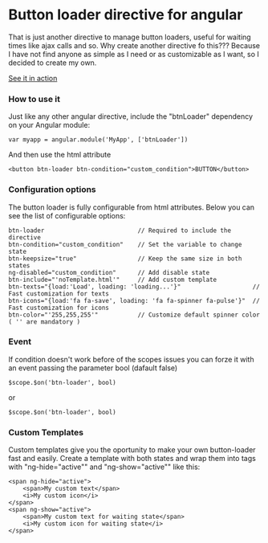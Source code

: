 # Button loader directive for angular

That is just another directive to manage button loaders, useful for waiting times like ajax calls and so. Why create another directive fo this??? Because I have not find anyone as simple as I need or as customizable as I want, so I decided to create my own.

<a href="http://rafasoyyo.github.io/Button-Loader/"> See it in action </a>


### How to use it

Just like any other angular directive, include the "btnLoader" dependency on your Angular module:
```
var myapp = angular.module('MyApp', ['btnLoader'])
```


And then use the html attribute 
```
<button btn-loader btn-condition="custom_condition">BUTTON</button>
```


### Configuration options

The button loader is fully configurable from html attributes. Below you can see the list of configurable options:

```
btn-loader  						// Required to include the directive
btn-condition="custom_condition"  	// Set the variable to change state
btn-keepsize="true"           		// Keep the same size in both states
ng-disabled="custom_condition" 		// Add disable state
btn-include="'noTemplate.html'"		// Add custom template
btn-texts="{load:'Load', loading: 'loading...'}" 					// Fast customization for texts
btn-icons="{load:'fa fa-save', loading: 'fa fa-spinner fa-pulse'}" 	// Fast customization for icons 
btn-color="'255,255,255'" 			// Customize default spinner color ( '' are mandatory )
```

### Event
If condition doesn't work before of the scopes issues you can forze it with an event passing the parameter bool (dafault false)
```
$scope.$on('btn-loader', bool) 
```
or
```
$scope.$on('btn-loader', bool) 
```

### Custom Templates
Custom templates give you the oportunity to make your own button-loader fast and easily.
Create a template with both states and wrap them into tags with "ng-hide="active"" and "ng-show="active"" like this: 

```
<span ng-hide="active">
	<span>My custom text</span>
	<i>My custom icon</i>
</span>
<span ng-show="active">
	<span>My custom text for waiting state</span>
	<i>My custom icon for waiting state</i>
</span>
```
